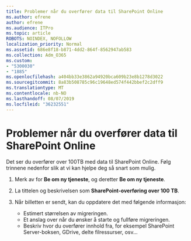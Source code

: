 ```yaml
---
title: Problemer når du overfører data til SharePoint Online
ms.author: efrene
author: efrene
ms.audience: ITPro
ms.topic: article
ROBOTS: NOINDEX, NOFOLLOW
localization_priority: Normal
ms.assetid: 686e8f18-b871-4dd2-864f-8562947ab583
ms.collection: Adm_O365
ms.custom:
- "5300030"
- "1885"
ms.openlocfilehash: a404bb33e3862a94920bca609b23e8b1278d3022
ms.sourcegitcommit: 8a83b508785c96c19648ed574f442bbef2c2dff9
ms.translationtype: MT
ms.contentlocale: nb-NO
ms.lasthandoff: 08/07/2019
ms.locfileid: "36232551"
---
```

# <a name="issues-while-migrating-data-to-sharepoint-online"></a>Problemer når du overfører data til SharePoint Online

Det ser du overfører over 100TB med data til SharePoint Online. Følg trinnene nedenfor slik at vi kan hjelpe deg så snart som mulig. 

1. Merk av for **Be om ny tjeneste**, og deretter **Be om ny tjeneste**. 
2. La tittelen og beskrivelsen som **SharePoint-overføring over 100 TB**.
3. Når billetten er sendt, kan du oppdatere det med følgende informasjon: 

    - Estimert størrelsen av migreringen.
    - Et anslag over når du ønsker å starte og fullføre migreringen.
    - Beskriv hvor du overfører innhold fra, for eksempel SharePoint Server-boksen, GDrive, delte filressurser, osv...


  

